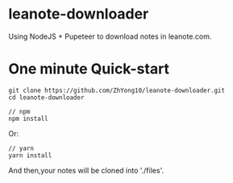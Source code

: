 # leanote-downloader
Using NodeJS + Pupeteer to download notes in leanote.com.

# One minute Quick-start

```
git clone https://github.com/ZhYong10/leanote-downloader.git
cd leanote-downloader
```
```
// npm
npm install
```
Or:
```
// yarn
yarn install
```

And then,your notes will be cloned into './files'.
